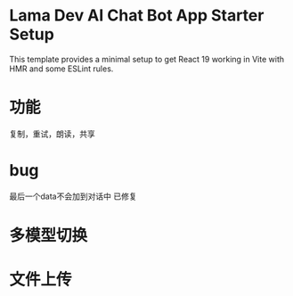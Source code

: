 # Lama Dev AI Chat Bot App Starter Setup

This template provides a minimal setup to get React 19 working in Vite with HMR and some ESLint rules.

# 功能
复制，重试，朗读，共享

# bug
最后一个data不会加到对话中 已修复


# 多模型切换
# 文件上传